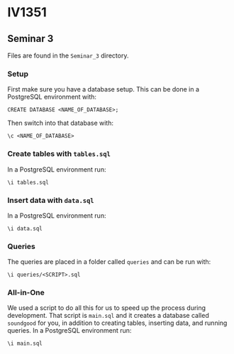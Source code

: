 # IV1351
## Seminar 3
Files are found in the `Seminar_3` directory.
### Setup
First make sure you have a database setup. This can be done in a PostgreSQL environment with:
```
CREATE DATABASE <NAME_OF_DATABASE>;
```
Then switch into that database with:
```
\c <NAME_OF_DATABASE>
```
### Create tables with `tables.sql`
In a PostgreSQL environment run:
```
\i tables.sql
```
### Insert data with `data.sql`
In a PostgreSQL environment run:
```
\i data.sql
```
### Queries
The queries are placed in a folder called `queries` and can be run with:
```
\i queries/<SCRIPT>.sql
```
### All-in-One
We used a script to do all this for us to speed up the process during development. That script is `main.sql` and it creates a database called `soundgood` for you, in addition to creating tables, inserting data, and running queries.
In a PostgreSQL environment run:
```
\i main.sql
```

